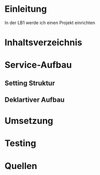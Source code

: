 # Einleitung
In der LB1 werde ich einen Projekt einrichten

# Inhaltsverzeichnis


# Service-Aufbau

## Setting Struktur

## Deklartiver Aufbau

# Umsetzung

# Testing

# Quellen